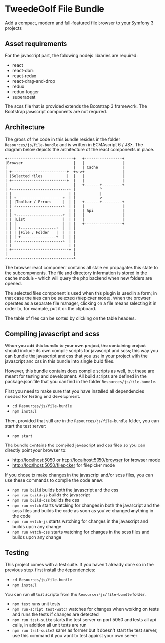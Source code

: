 # TweedeGolf File Bundle

Add a compact, modern and full-featured file browser to your Symfony 3 projects

## Asset requirements

For the javascript part, the following nodejs libraries are required:

- react
- react-dom
- react-redux
- react-drag-and-drop
- redux
- redux-logger
- superagent

The scss file that is provided extends the Bootstrap 3 framework. The Bootstrap javascript components are not required.


## Architecture

The gross of the code in this bundle resides in the folder `Resources/js/file-bundle` and is written
in ECMAscript 6 / JSX. The diagram below depicts the architecture of the react components in place.

    +------------------------------+   +-----------------+
    |Browser                       |   |                 |
    |                              |   | Cache           |
    | +-------------------------+  +<->+                 |
    | |Selected files           |  |   |                 |
    | +-------------------------+  |   |                 |
    |                              |   +-------+---------+
    | +--------------------------+ |           ^
    | |                          | |           |
    | | +---------------------+  | |           v
    | | |Toolbar / Errors     |  | |   +-------+---------+
    | | +---------------------+  | |   |                 |
    | |                          | |   | Api             |
    | | +---------------------+  | |   |                 |
    | | |List                 |  | |   |                 |
    | | |                     |  | |   +-----------------+
    | | | +----------------+  |  | |
    | | | |File / Folder   |  |  | |
    | | | +----------------+  |  | |
    | | +---------------------+  | |
    | |                          | |
    | +--------------------------+ |
    |                              |
    +------------------------------+

The browser react component contains all state en propagates this state to the subcomponents. The file and directory information is stored in the cache module - which will query the php backend when new folders are opened.

The selected files component is used when this plugin is used in a form; in that case the files can be selected (filepicker mode). When the browser operates as a separate file manager, clicking on a file means selecting it in order to, for example, put it on the clipboard.

The table of files can be sorted by clicking on the table headers.




## Compiling javascript and scss

When you add this bundle to your own project, the containing project should include its own compile scripts for javascript and scss; this way you can bundle the javascript and css that you use in your project with the javascript and css in this bundle into single build files.

However, this bundle contains does compile scripts as well, but these are meant for testing and development. All build scripts are defined in the package.json file that you can find in the folder `Resources/js/file-bundle`.

First you need to make sure that you have installed all dependencies needed for testing and development:

 - `cd Resources/js/file-bundle`
 - `npm install`

Then, provided that still are in the `Resources/js/file-bundle` folder, you can start the test server:

 - `npm start`

The bundle contains the compiled javascript and css files so you can directly point your browser to:

 - [http://localhost:5050](http://localhost:5050) or [http://localhost:5050/browser](http://localhost:5050/browser) for browser mode
 - [http://localhost:5050/filepicker](http://localhost:5050/filepicker) for filepicker mode

If you chose to make changes in the javascript and/or scss files, you can use these commands to compile the code anew:

 - `npm run build` builds both the javascript and the css
 - `npm run build-js` builds the javascript
 - `npm run build-css` builds the css
 - `npm run watch` starts watching for changes in both the javascript and the scss files and builds the code as soon as you've changed anything in the code
 - `npm run watch-js` starts watching for changes in the javascript and builds upon any change
 - `npm run watch-css` starts watching for changes in the scss files and builds upon any change





## Testing

This project comes with a test suite. If you haven't already done so in the previous step, first install the dependencies:

 - `cd Resources/js/file-bundle`
 - `npm install`

You can run all test scripts from the `Resources/js/file-bundle` folder:

 - `npm test` runs unit tests
 - `npm run-script test-watch` watches for changes when working on tests and runs the tests if changes are detected
 - `npm run test-suite` starts the test server on port 5050 and tests all api calls, in addition all unit tests are run
 - `npm run test-suite2` same as former but it doesn't start the test server, use this command it you want to test against your own server
